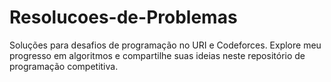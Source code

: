 # Resolucoes-de-Problemas
Soluções para desafios de programação no URI e Codeforces. Explore meu progresso em algoritmos e compartilhe suas ideias neste repositório de programação competitiva.
